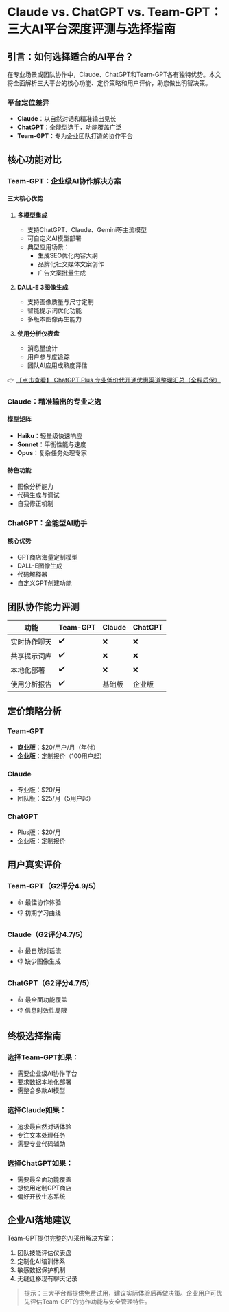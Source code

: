 # Claude vs. ChatGPT vs. Team-GPT：三大AI平台深度评测与选择指南

## 引言：如何选择适合的AI平台？

在专业场景或团队协作中，Claude、ChatGPT和Team-GPT各有独特优势。本文将全面解析三大平台的核心功能、定价策略和用户评价，助您做出明智决策。

### 平台定位差异
- **Claude**：以自然对话和精准输出见长
- **ChatGPT**：全能型选手，功能覆盖广泛
- **Team-GPT**：专为企业团队打造的协作平台

## 核心功能对比

### Team-GPT：企业级AI协作解决方案
#### 三大核心优势
1. **多模型集成**
   - 支持ChatGPT、Claude、Gemini等主流模型
   - 可自定义AI模型部署
   - 典型应用场景：
     - 生成SEO优化内容大纲
     - 品牌化社交媒体文案创作
     - 广告文案批量生成

2. **DALL-E 3图像生成**
   - 支持图像质量与尺寸定制
   - 智能提示词优化功能
   - 多版本图像再生能力

3. **使用分析仪表盘**
   - 消息量统计
   - 用户参与度追踪
   - 团队AI应用成熟度评估

👉 [【点击查看】 ChatGPT Plus 专业低价代开通优惠渠道整理汇总（全程质保）](https://bit.ly/DaiKai)

### Claude：精准输出的专业之选
#### 模型矩阵
- **Haiku**：轻量级快速响应
- **Sonnet**：平衡性能与速度
- **Opus**：复杂任务处理专家

#### 特色功能
- 图像分析能力
- 代码生成与调试
- 自我修正机制

### ChatGPT：全能型AI助手
#### 核心优势
- GPT商店海量定制模型
- DALL-E图像生成
- 代码解释器
- 自定义GPT创建功能

## 团队协作能力评测

| 功能               | Team-GPT | Claude   | ChatGPT |
|--------------------|----------|----------|---------|
| 实时协作聊天       | ✔️       | ❌       | ❌       |
| 共享提示词库       | ✔️       | ❌       | ❌       |
| 本地化部署         | ✔️       | ❌       | ❌       |
| 使用分析报告       | ✔️       | 基础版   | 企业版   |

## 定价策略分析

### Team-GPT
- **商业版**：$20/用户/月（年付）
- **企业版**：定制报价（100用户起）

### Claude
- 专业版：$20/月
- 团队版：$25/月（5用户起）

### ChatGPT
- Plus版：$20/月
- 企业版：定制报价

## 用户真实评价

### Team-GPT（G2评分4.9/5）
- 👍 最佳协作体验
- 👎 初期学习曲线

### Claude（G2评分4.7/5）
- 👍 最自然对话流
- 👎 缺少图像生成

### ChatGPT（G2评分4.7/5）
- 👍 最全面功能覆盖
- 👎 信息时效性局限

## 终极选择指南

### 选择Team-GPT如果：
- 需要企业级AI协作平台
- 要求数据本地化部署
- 需整合多款AI模型

### 选择Claude如果：
- 追求最自然对话体验
- 专注文本处理任务
- 需要专业代码辅助

### 选择ChatGPT如果：
- 需要最全面功能覆盖
- 想使用定制GPT商店
- 偏好开放生态系统

## 企业AI落地建议
Team-GPT提供完整的AI采用解决方案：
1. 团队技能评估仪表盘
2. 定制化AI培训体系
3. 敏感数据保护机制
4. 无缝迁移现有聊天记录

> 提示：三大平台都提供免费试用，建议实际体验后再做决策。企业用户可优先评估Team-GPT的协作功能与安全管理特性。